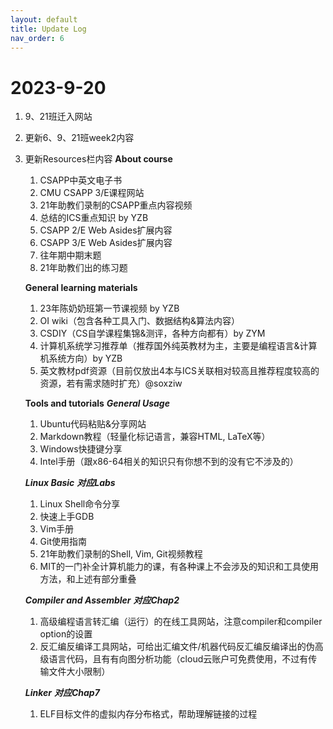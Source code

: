 ```yaml
---
layout: default
title: Update Log
nav_order: 6
---
```


# 2023-9-20
1. 9、21班迁入网站
2. 更新6、9、21班week2内容
3. 更新Resources栏内容
   **About course**
   1. CSAPP中英文电子书
   2. CMU CSAPP 3/E课程网站
   3. 21年助教们录制的CSAPP重点内容视频
   4. 总结的ICS重点知识 by YZB
   5. CSAPP 2/E Web Asides扩展内容
   6. CSAPP 3/E Web Asides扩展内容
   7. 往年期中期末题
   8. 21年助教们出的练习题
   
   **General learning materials**
   1. 23年陈奶奶班第一节课视频 by YZB
   2. OI wiki（包含各种工具入门、数据结构&算法内容）
   3. CSDIY（CS自学课程集锦&测评，各种方向都有）by ZYM
   4. 计算机系统学习推荐单（推荐国外纯英教材为主，主要是编程语言&计算机系统方向）by YZB
   5. 英文教材pdf资源（目前仅放出4本与ICS关联相对较高且推荐程度较高的资源，若有需求随时扩充）@soxziw
   
   **Tools and tutorials**
   ***General Usage***
   1. Ubuntu代码粘贴&分享网站
   2. Markdown教程（轻量化标记语言，兼容HTML, LaTeX等）
   3. Windows快捷键分享
   4. Intel手册（跟x86-64相关的知识只有你想不到的没有它不涉及的）
   
   ***Linux Basic***
   ***对应Labs***
   1. Linux Shell命令分享
   2. 快速上手GDB
   3. Vim手册
   4. Git使用指南
   5. 21年助教们录制的Shell, Vim, Git视频教程
   6. MIT的一门补全计算机能力的课，有各种课上不会涉及的知识和工具使用方法，和上述有部分重叠
   
   ***Compiler and Assembler***
   ***对应Chap2***
   1. 高级编程语言转汇编（运行）的在线工具网站，注意compiler和compiler option的设置
   2. 反汇编反编译工具网站，可给出汇编文件/机器代码反汇编反编译出的伪高级语言代码，且有有向图分析功能（cloud云账户可免费使用，不过有传输文件大小限制）
   
   ***Linker***
   ***对应Chap7***
   1. ELF目标文件的虚拟内存分布格式，帮助理解链接的过程
